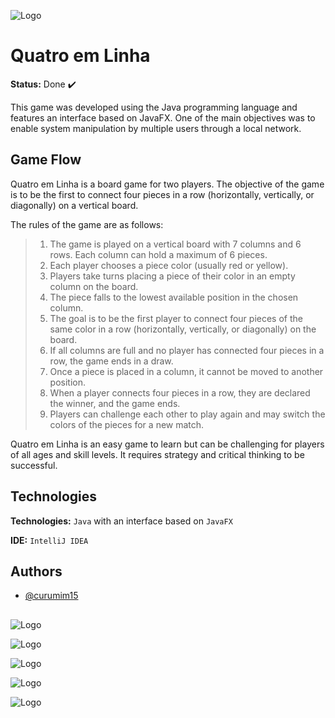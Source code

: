 
![Logo](https://cdn.discordapp.com/attachments/799980575867404308/1180820204478021792/1.png?ex=657ecf83&is=656c5a83&hm=9ccd127caeaa613712e3d8071da48828c13424d4039facbfd6c910d6e992e849&)


# **Quatro em Linha**

**Status:** Done ✔️

This game was developed using the Java programming language and features an interface based on JavaFX. One of the main objectives was to enable system manipulation by multiple users through a local network.

##

## **Game Flow**

Quatro em Linha is a board game for two players. The objective of the game is to be the first to connect four pieces in a row (horizontally, vertically, or diagonally) on a vertical board.

The rules of the game are as follows:

> 1.	The game is played on a vertical board with 7 columns and 6 rows. Each column can hold a maximum of 6 pieces.
> 2.	Each player chooses a piece color (usually red or yellow).
> 3.	Players take turns placing a piece of their color in an empty column on the board.
> 4.	The piece falls to the lowest available position in the chosen column.
> 5.	The goal is to be the first player to connect four pieces of the same color in a row (horizontally, vertically, or diagonally) on the board.
> 6.	If all columns are full and no player has connected four pieces in a row, the game ends in a draw.
> 7.	Once a piece is placed in a column, it cannot be moved to another position.
> 8.	When a player connects four pieces in a row, they are declared the winner, and the game ends.
> 9.	Players can challenge each other to play again and may switch the colors of the pieces for a new match.
    
Quatro em Linha is an easy game to learn but can be challenging for players of all ages and skill levels. It requires strategy and critical thinking to be successful.

##




## **Technologies**

**Technologies:** `Java` with an interface based on `JavaFX`

**IDE:** `IntelliJ IDEA`



## **Authors**

- [@curumim15](https://github.com/curumim15)

##

![Logo](https://cdn.discordapp.com/attachments/799980575867404308/1180829266523476028/2.png?ex=657ed7f3&is=656c62f3&hm=d4decbfb7500af2771becd9a3a627dbee23e7b55d5d49f3022a3e9098c8f181e&)

![Logo](https://cdn.discordapp.com/attachments/799980575867404308/1180829409419214888/4.png?ex=657ed815&is=656c6315&hm=6e37108e6a07d8e3d2cfb39441cbf6261b1d4a7f6e169a44243417ecfc57e543&)

![Logo](https://cdn.discordapp.com/attachments/799980575867404308/1180829281690079312/3.png?ex=657ed7f7&is=656c62f7&hm=bf763eb40a41d7ab7acbf68d103b43d7f2108afb7eeb9d0d37c6666c521f65ea&)

![Logo](https://cdn.discordapp.com/attachments/799980575867404308/1180829328284598302/5.png?ex=657ed802&is=656c6302&hm=bcf89beffc87c01f6a9007fc1a039886a6e52c05e9447c5c0070a6f6470d484c&)

![Logo](https://cdn.discordapp.com/attachments/799980575867404308/1180829360941449286/9.jpg?ex=657ed80a&is=656c630a&hm=b8511bef8967cc7117a3a955b384b043a81f9738dde950f7acbe9a3c90109fa4&)
